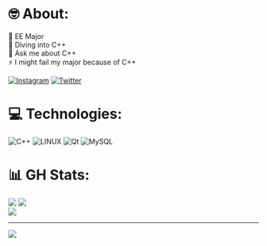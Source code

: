 # 🤓 About:
🔭 EE Major<br>🌱 Diving into C++<br>💬 Ask me about C++<br>⚡ I might fail my major because of C++


[![Instagram](https://img.shields.io/badge/Instagram-%23E4405F.svg?logo=Instagram&logoColor=white)](https://instagram.com/theintjengineer) [![Twitter](https://img.shields.io/badge/Twitter-%231DA1F2.svg?logo=Twitter&logoColor=white)](https://twitter.com/theintjengineer) 

# 💻 Technologies:
![C++](https://img.shields.io/badge/C%2B%2B-20%7C23-blue) ![LINUX](https://img.shields.io/badge/Linux-FCC624?style=plastic&logo=linux&logoColor=black) ![Qt](https://img.shields.io/badge/Qt-%23217346.svg?style=plastic&logo=Qt&logoColor=white) ![MySQL](https://img.shields.io/badge/mysql-%2300f.svg?style=plastic&logo=mysql&logoColor=white)
# 📊 GH Stats:
![](https://github-readme-stats.vercel.app/api?username=kelarov&theme=dark&hide_border=false&include_all_commits=false&count_private=false)
![](https://github-readme-streak-stats.herokuapp.com/?user=kelarov&theme=dark&hide_border=false)<br/>
![](https://github-readme-stats.vercel.app/api/top-langs/?username=kelarov&theme=dark&hide_border=false&include_all_commits=false&count_private=false&layout=compact)

---
[![](https://visitcount.itsvg.in/api?id=kelarov&icon=5&color=9)](https://visitcount.itsvg.in)

<!-- Proudly created with GPRM ( https://gprm.itsvg.in ) -->
